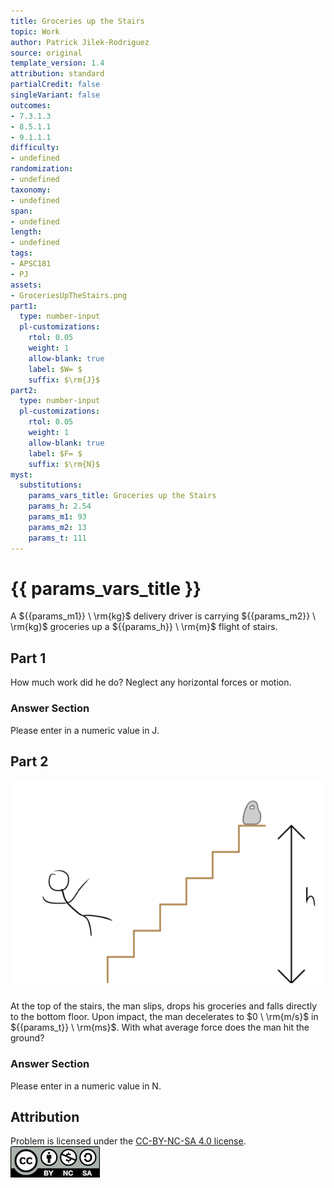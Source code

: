 ```yaml
---
title: Groceries up the Stairs
topic: Work
author: Patrick Jilek-Rodriguez
source: original
template_version: 1.4
attribution: standard
partialCredit: false
singleVariant: false
outcomes:
- 7.3.1.3
- 8.5.1.1
- 9.1.1.1
difficulty:
- undefined
randomization:
- undefined
taxonomy:
- undefined
span:
- undefined
length:
- undefined
tags:
- APSC181
- PJ
assets:
- GroceriesUpTheStairs.png
part1:
  type: number-input
  pl-customizations:
    rtol: 0.05
    weight: 1
    allow-blank: true
    label: $W= $
    suffix: $\rm{J}$
part2:
  type: number-input
  pl-customizations:
    rtol: 0.05
    weight: 1
    allow-blank: true
    label: $F= $
    suffix: $\rm{N}$
myst:
  substitutions:
    params_vars_title: Groceries up the Stairs
    params_h: 2.54
    params_m1: 93
    params_m2: 13
    params_t: 111
---
```

# {{ params_vars_title }}
A ${{params_m1}} \ \rm{kg}$ delivery driver is carrying ${{params_m2}} \ \rm{kg}$ groceries up a ${{params_h}} \ \rm{m}$ flight of stairs.

## Part 1

How much work did he do?
Neglect any horizontal forces or motion.

### Answer Section

Please enter in a numeric value in J.

## Part 2

<img src="GroceriesUpTheStairs.png" width=600 alt="A man falling down a flight of stairs of height h." >

At the top of the stairs, the man slips, drops his groceries and falls directly to the bottom floor.
Upon impact, the man decelerates to $0 \ \rm{m/s}$ in ${{params_t}} \ \rm{ms}$.
With what average force does the man hit the ground?

### Answer Section

Please enter in a numeric value in N.

## Attribution

Problem is licensed under the [CC-BY-NC-SA 4.0 license](https://creativecommons.org/licenses/by-nc-sa/4.0/).<br> ![The Creative Commons 4.0 license requiring attribution-BY, non-commercial-NC, and share-alike-SA license.](https://raw.githubusercontent.com/firasm/bits/master/by-nc-sa.png)